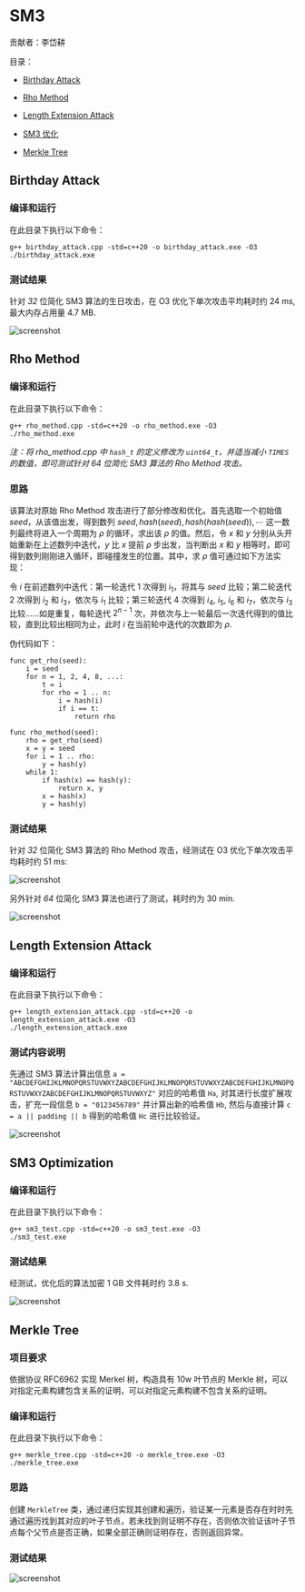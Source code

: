 # SM3

贡献者：李岱耕

目录：

- [Birthday Attack](#birthday-attack)

- [Rho Method](#rho-method)

- [Length Extension Attack](#length-extension-attack)

- [SM3 优化](#sm3-optimization)

- [Merkle Tree](#merkle-tree)

## Birthday Attack

### 编译和运行

在此目录下执行以下命令：

```
g++ birthday_attack.cpp -std=c++20 -o birthday_attack.exe -O3
./birthday_attack.exe
```

### 测试结果

针对 *32* 位简化 SM3 算法的生日攻击，在 O3 优化下单次攻击平均耗时约 24 ms, 最大内存占用量 4.7 MB.

![screenshot](screenshots/birthday_attack.png)

## Rho Method

### 编译和运行

在此目录下执行以下命令：

```
g++ rho_method.cpp -std=c++20 -o rho_method.exe -O3
./rho_method.exe
```

*注：将 rho_method.cpp 中 `hash_t` 的定义修改为 `uint64_t`，并适当减小 `TIMES` 的数值，即可测试针对 64 位简化 SM3 算法的 Rho Method 攻击。*

### 思路

该算法对原始 Rho Method 攻击进行了部分修改和优化。首先选取一个初始值 $seed$，从该值出发，得到数列 $seed, hash(seed), hash(hash(seed)), \cdots$ 这一数列最终将进入一个周期为 $\rho$ 的循环，求出该 $\rho$ 的值。然后，令 $x$ 和 $y$ 分别从头开始重新在上述数列中迭代，$y$ 比 $x$ 提前 $\rho$ 步出发，当判断出 $x$ 和 $y$ 相等时，即可得到数列刚刚进入循环，即碰撞发生的位置。其中，求 $\rho$ 值可通过如下方法实现：

令 $i$ 在前述数列中迭代：第一轮迭代 $1$ 次得到 $i_1$，将其与 $seed$ 比较；第二轮迭代 $2$ 次得到 $i_2$ 和 $i_3$，依次与 $i_1$ 比较；第三轮迭代 $4$ 次得到 $i_4$, $i_5$, $i_6$ 和 $i_7$，依次与 $i_3$ 比较……如是重复，每轮迭代 $2^{n-1}$ 次，并依次与上一轮最后一次迭代得到的值比较，直到比较出相同为止，此时 $i$ 在当前轮中迭代的次数即为 $\rho$.

伪代码如下：

```
func get_rho(seed):
    i = seed
    for n = 1, 2, 4, 8, ...:
        t = i
        for rho = 1 .. n:
            i = hash(i)
            if i == t:
                return rho

func rho_method(seed):
    rho = get_rho(seed)
    x = y = seed
    for i = 1 .. rho:
        y = hash(y)
    while 1:
        if hash(x) == hash(y):
            return x, y
        x = hash(x)
        y = hash(y)       
```

### 测试结果

针对 *32* 位简化 SM3 算法的 Rho Method 攻击，经测试在 O3 优化下单次攻击平均耗时约 51 ms:

![screenshot](screenshots/rho_method.png)

另外针对 *64* 位简化 SM3 算法也进行了测试，耗时约为 30 min.

![screenshot](screenshots/rho_method_64.png)

## Length Extension Attack

### 编译和运行

在此目录下执行以下命令：

```
g++ length_extension_attack.cpp -std=c++20 -o length_extension_attack.exe -O3
./length_extension_attack.exe
```

### 测试内容说明

先通过 SM3 算法计算出信息 `a = "ABCDEFGHIJKLMNOPQRSTUVWXYZABCDEFGHIJKLMNOPQRSTUVWXYZABCDEFGHIJKLMNOPQRSTUVWXYZABCDEFGHIJKLMNOPQRSTUVWXYZ"` 对应的哈希值 `Ha`, 对其进行长度扩展攻击，扩充一段信息 `b = "0123456789"` 并计算出新的哈希值 `Hb`, 然后与直接计算 `c = a || padding || b` 得到的哈希值 `Hc` 进行比较验证。

![screenshot](screenshots/length_extension_attack.png)

## SM3 Optimization

### 编译和运行

在此目录下执行以下命令：

```
g++ sm3_test.cpp -std=c++20 -o sm3_test.exe -O3
./sm3_test.exe
```

### 测试结果

经测试，优化后的算法加密 1 GB 文件耗时约 3.8 s.

![screenshot](screenshots/sm3_test.png)

## Merkle Tree

### 项目要求

依据协议 RFC6962 实现 Merkel 树，构造具有 10w 叶节点的 Merkle 树，可以对指定元素构建包含关系的证明，可以对指定元素构建不包含关系的证明。


### 编译和运行

在此目录下执行以下命令：

```
g++ merkle_tree.cpp -std=c++20 -o merkle_tree.exe -O3
./merkle_tree.exe
```

### 思路

创建 `MerkleTree` 类，通过递归实现其创建和遍历，验证某一元素是否存在时时先通过遍历找到其对应的叶子节点，若未找到则证明不存在，否则依次验证该叶子节点每个父节点是否正确，如果全部正确则证明存在，否则返回异常。

### 测试结果

![screenshot](screenshots/merkle_tree.png)
